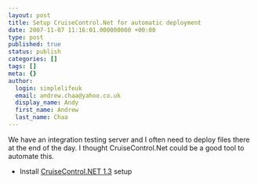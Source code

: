 ```yaml
---
layout: post
title: Setup CruiseControl.Net for automatic deployment
date: 2007-11-07 11:16:01.000000000 +00:00
type: post
published: true
status: publish
categories: []
tags: []
meta: {}
author:
  login: simplelifeuk
  email: andrew.chaa@yahoo.co.uk
  display_name: Andy
  first_name: Andrew
  last_name: Chaa
---
```

<p>We have an integration testing server and I often need to deploy files there at the end of the day. I thought CruiseControl.Net could be a good tool to automate this.</p>
<ul>
<li>Install <a href="http://sourceforge.net/project/showfiles.php?group_id=71179&amp;package_id=83198&amp;release_id=517823">CruiseControl.NET 1.3</a> setup</li>
</ul>
